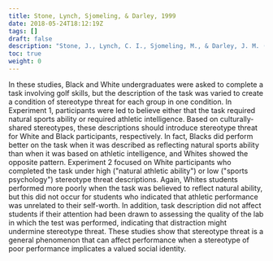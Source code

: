 ```yaml
---
title: Stone, Lynch, Sjomeling, & Darley, 1999
date: 2018-05-24T18:12:19Z
tags: []
draft: false
description: "Stone, J., Lynch, C. I., Sjomeling, M., & Darley, J. M. (1999). Stereotype threat effects on black and white athletic performance. *Journal of Personality and Social Psychology, 77,* 1213-1227."
toc: true
weight: 0
---
```


In these studies, Black and White undergraduates were asked to complete a task involving golf skills, but the description of the task was varied to create a condition of stereotype threat for each group in one condition. In Experiment 1, participants were led to believe either that the task required natural sports ability or required athletic intelligence. Based on culturally-shared stereotypes, these descriptions should introduce stereotype threat for White and Black participants, respectively. In fact, Blacks did perform better on the task when it was described as reflecting natural sports ability than when it was based on athletic intelligence, and Whites showed the opposite pattern. Experiment 2 focused on White participants who completed the task under high ("natural athletic ability") or low ("sports psychology") stereotype threat descriptions. Again, Whites students performed more poorly when the task was believed to reflect natural ability, but this did not occur for students who indicated that athletic performance was unrelated to their self-worth. In addition, task description did not affect students if their attention had been drawn to assessing the quality of the lab in which the test was performed, indicating that distraction might undermine stereotype threat. These studies show that stereotype threat is a general phenomenon that can affect performance when a stereotype of poor performance implicates a valued social identity.
